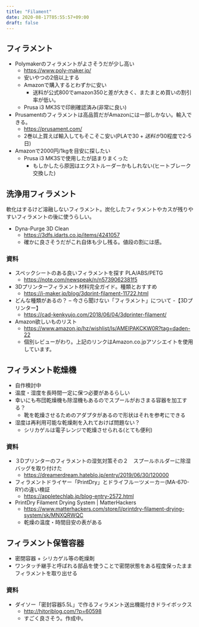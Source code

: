 ```yaml
---
title: "Filament"
date: 2020-08-17T05:55:57+09:00
draft: false
---
```


## フィラメント
* Polymakerのフィラメントがよさそうだが少し高い
  * https://www.poly-maker.jp/
  * 安いやつの2倍以上する
  * Amazonで購入するとわずかに安い
    * 送料が公式800でamazon350と差が大きく、またまとめ買いの割引率が低い。
  * Prusa i3 MK3Sで印刷確認済み(非常に良い)
* Prusamentのフィラメントは高品質だがAmazonには一部しかない。輸入できる。
  * https://prusament.com/
  * 2巻以上買えば輸入してもそこそこ安い(PLAで$30+送料が$30程度で2-5日)
* Amazonで2000円/1kgを目安に探したい
  * Prusa i3 MK3Sで使用したが詰まりまくった
    * もしかしたら原因はエクストルーダーかもしれない(ヒートブレーク交換した)

## 洗浄用フィラメント
軟化はするけど溶融しないフィラメント。炭化したフィラメントやカスが残りやすいフィラメントの後に使うらしい。
* Dyna-Purge 3D Clean
  * https://3dfs.idarts.co.jp/items/4241057
  * 確かに良さそうだがこれ自体も少し残る。値段の割には感。

### 資料
* スペックシートのある良いフィラメントを探す PLA/ABS/PETG
  * https://note.com/newspeak/n/n5739062381f5
* 3Dプリンターフィラメント材料完全ガイド。種類とおすすめ
  * https://i-maker.jp/blog/3dprint-filament-11722.html
* どんな種類があるの？ – 今さら聞けない「フィラメント」について -【3Dプリンター】
  * https://cad-kenkyujo.com/2018/06/04/3dprinter-filament/
* Amazon欲しいものリスト
  * https://www.amazon.jp/hz/wishlist/ls/AMEIPAKCKW0R?tag=daden-22
  * 個別レビューがわり。上記のリンクはAmazon.co.jpアソシエイトを使用しています。

## フィラメント乾燥機
* 自作検討中
* 温度・湿度を長時間一定に保つ必要があるらしい
* 幸いにも布団乾燥機も除湿機もあるのでスプールがおさまる容器を加工する？
  * 靴を乾燥させるためのアダプタがあるので形状はそれを参考にできる
* 湿度は再利用可能な乾燥剤を入れておけば問題ない？
  * シリカゲルは電子レンジで乾燥させられる(とても便利)

### 資料
* ３Dプリンターのフィラメントの湿気対策その２　スプールホルダーに除湿バッグを取り付けた
  * https://dreamerdream.hateblo.jp/entry/2019/06/30/120000
* フィラメントドライヤー「PrintDry」とドライフルーツメーカー(MA-670-RY)の違い検証
  * https://appletechlab.jp/blog-entry-2572.html
* PrintDry Filament Drying System | MatterHackers
  * https://www.matterhackers.com/store/l/printdry-filament-drying-system/sk/MNXQRWQC
  * 乾燥の温度・時間目安の表がある

## フィラメント保管容器
* 密閉容器 + シリカゲル等の乾燥剤
* ワンタッチ継手と呼ばれる部品を使うことで密閉状態をある程度保ったままフィラメントを取り出せる

### 資料
* ダイソー「密封容器5.5L」で作るフィラメント送出機能付きドライボックス
  * http://hitoriblog.com/?p=60598
  * すごく良さそう。作成中。
  